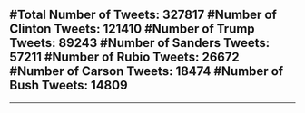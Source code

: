 #Total Number of Tweets: 327817 
#Number of Clinton Tweets: 121410
#Number of Trump Tweets: 89243
#Number of Sanders Tweets: 57211
#Number of Rubio Tweets: 26672
#Number of Carson Tweets: 18474
#Number of Bush Tweets: 14809
---
---
